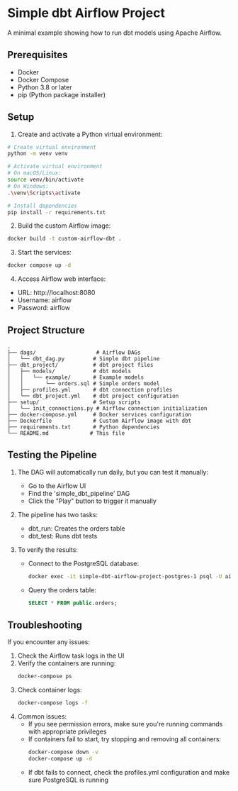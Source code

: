 # Simple dbt Airflow Project

A minimal example showing how to run dbt models using Apache Airflow.

## Prerequisites

- Docker
- Docker Compose
- Python 3.8 or later
- pip (Python package installer)

## Setup

1. Create and activate a Python virtual environment:
```bash
# Create virtual environment
python -m venv venv

# Activate virtual environment
# On macOS/Linux:
source venv/bin/activate
# On Windows:
.\venv\Scripts\activate

# Install dependencies
pip install -r requirements.txt
```

2. Build the custom Airflow image:
```bash
docker build -t custom-airflow-dbt .
```

3. Start the services:
```bash
docker compose up -d
```

4. Access Airflow web interface:
- URL: http://localhost:8080
- Username: airflow
- Password: airflow

## Project Structure

```
.
├── dags/                   # Airflow DAGs
│   └── dbt_dag.py         # Simple dbt pipeline
├── dbt_project/           # dbt project files
│   ├── models/            # dbt models
│   │   └── example/       # Example models
│   │       └── orders.sql # Simple orders model
│   ├── profiles.yml       # dbt connection profiles
│   └── dbt_project.yml    # dbt project configuration
├── setup/                 # Setup scripts
│   └── init_connections.py # Airflow connection initialization
├── docker-compose.yml     # Docker services configuration
├── Dockerfile             # Custom Airflow image with dbt
├── requirements.txt       # Python dependencies
└── README.md             # This file
```

## Testing the Pipeline

1. The DAG will automatically run daily, but you can test it manually:
   - Go to the Airflow UI
   - Find the 'simple_dbt_pipeline' DAG
   - Click the "Play" button to trigger it manually

2. The pipeline has two tasks:
   - dbt_run: Creates the orders table
   - dbt_test: Runs dbt tests

3. To verify the results:
   - Connect to the PostgreSQL database:
     ```bash
     docker exec -it simple-dbt-airflow-project-postgres-1 psql -U airflow -d airflow
     ```
   - Query the orders table:
     ```sql
     SELECT * FROM public.orders;
     ```

## Troubleshooting

If you encounter any issues:

1. Check the Airflow task logs in the UI
2. Verify the containers are running:
   ```bash
   docker-compose ps
   ```
3. Check container logs:
   ```bash
   docker-compose logs -f
   ```
4. Common issues:
   - If you see permission errors, make sure you're running commands with appropriate privileges
   - If containers fail to start, try stopping and removing all containers:
     ```bash
     docker-compose down -v
     docker-compose up -d
     ```
   - If dbt fails to connect, check the profiles.yml configuration and make sure PostgreSQL is running 